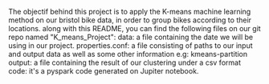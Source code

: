 The objectif behind this project is to apply the K-means machine learning method on our bristol bike data, in order to group bikes according to their locations.
along with this README, you can find the following files on our git repo named "K_means_Project":
data: a file containing the date we will be using in our project.
properties.conf: a file consisting of paths to our input and output data as well as some other information e.g: kmeans-partition
output: a file containing the result of our clustering under a csv format
code: it's a pyspark code generated on Jupiter notebook.


